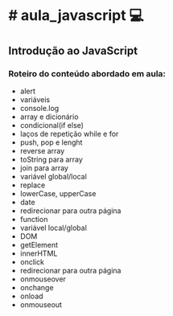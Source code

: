 # # aula_javascript :computer:
## Introdução ao JavaScript

### Roteiro do conteúdo abordado em aula:

- alert
- variáveis
- console.log
- array e dicionário
- condicional(if else)
- laços de repetição while e for
- push, pop e lenght
- reverse array
- toString para array
- join para array
- variável global/local
- replace
- lowerCase, upperCase
- date
- redirecionar para outra página
- function
- variável local/global
- DOM
- getElement
- innerHTML
- onclick
- redirecionar para outra página
- onmouseover
- onchange
- onload
- onmouseout

